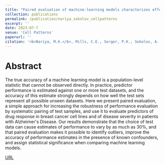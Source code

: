 ```yaml
---
title: "Paired evaluation of machine-learning models characterizes effects of confounders and outliers"
collection: publications
permalink: /publication/nariya_sokolov_cellpatterns
excerpt: ''
date: 2023-07-7
venue: 'Cell Patterns'
paperurl: ''
citation: '<b>Nariya, M.K.</b>, Mills, C.E., Sorger, P.K., Sokolov, A.'
---
```

# Abstract
The true accuracy of a machine learning model is a population-level statistic that cannot be observed directly. In practice, predictor performance is estimated against one or more test datasets, and the accuracy of this estimate strongly depends on how well the test sets represent all possible unseen datasets. Here we present paired evaluation, a simple approach for increasing the robustness of performance evaluation by systematic pairing of test samples, and use it to evaluate predictors of drug response in breast cancer cell lines and of disease severity in patients with Alzheimer's Disease. Our results demonstrate that the choice of test data can cause estimates of performance to vary by as much as 30%, and that paired evaluation makes it possible to identify outliers, improve the accuracy of performance estimates in the presence of known confounders, and assign statistical significance when comparing machine learning models. 

[URL](https://www.cell.com/patterns/fulltext/S2666-3899(23)00146-0)
